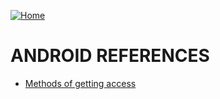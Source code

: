 [![Home](https://img.shields.io/badge/Home-blue?style=for-the-badge)](https://github.com/Artist-dk/Notes/)

# ANDROID REFERENCES
- [Methods of getting access](https://github.com/Artist-dk/Notes/docs/android/hacking/tools.md)
